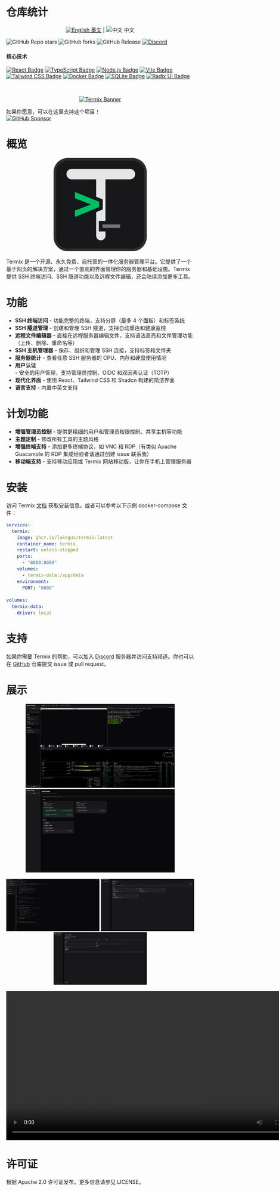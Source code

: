 # 仓库统计

<p align="center">
  <a href="README.md"><img src="https://flagcdn.com/us.svg" alt="English" width="24" height="16"> 英文</a> | 
  <img src="https://flagcdn.com/cn.svg" alt="中文" width="24" height="16"> 中文
</p>

![GitHub Repo stars](https://img.shields.io/github/stars/LukeGus/Termix?style=flat&label=Stars)
![GitHub forks](https://img.shields.io/github/forks/LukeGus/Termix?style=flat&label=Forks)
![GitHub Release](https://img.shields.io/github/v/release/LukeGus/Termix?style=flat&label=Release)
<a href="https://discord.gg/jVQGdvHDrf"><img alt="Discord" src="https://img.shields.io/discord/1347374268253470720"></a>

#### 核心技术

[![React Badge](https://img.shields.io/badge/-React-61DBFB?style=flat-square&labelColor=black&logo=react&logoColor=61DBFB)](#)
[![TypeScript Badge](https://img.shields.io/badge/-TypeScript-3178C6?style=flat-square&labelColor=black&logo=typescript&logoColor=3178C6)](#)
[![Node.js Badge](https://img.shields.io/badge/-Node.js-3C873A?style=flat-square&labelColor=black&logo=node.js&logoColor=3C873A)](#)
[![Vite Badge](https://img.shields.io/badge/-Vite-646CFF?style=flat-square&labelColor=black&logo=vite&logoColor=646CFF)](#)
[![Tailwind CSS Badge](https://img.shields.io/badge/-TailwindCSS-38B2AC?style=flat-square&labelColor=black&logo=tailwindcss&logoColor=38B2AC)](#)
[![Docker Badge](https://img.shields.io/badge/-Docker-2496ED?style=flat-square&labelColor=black&logo=docker&logoColor=2496ED)](#)
[![SQLite Badge](https://img.shields.io/badge/-SQLite-003B57?style=flat-square&labelColor=black&logo=sqlite&logoColor=003B57)](#)
[![Radix UI Badge](https://img.shields.io/badge/-Radix%20UI-161618?style=flat-square&labelColor=black&logo=radixui&logoColor=161618)](#)

<br />
<p align="center">
  <a href="https://github.com/LukeGus/Termix">
    <img alt="Termix Banner" src=./repo-images/HeaderImage.png style="width: auto; height: auto;">  </a>
</p>

如果你愿意，可以在这里支持这个项目！\
[![GitHub Sponsor](https://img.shields.io/badge/Sponsor-LukeGus-181717?style=for-the-badge&logo=github&logoColor=white)](https://github.com/sponsors/LukeGus)

# 概览

<p align="center">
  <a href="https://github.com/LukeGus/Termix">
    <img alt="Termix Banner" src=./public/icon.svg style="width: 250px; height: 250px;">  </a>
</p>

Termix 是一个开源、永久免费、自托管的一体化服务器管理平台。它提供了一个基于网页的解决方案，通过一个直观的界面管理你的服务器和基础设施。Termix
提供 SSH 终端访问、SSH 隧道功能以及远程文件编辑，还会陆续添加更多工具。

# 功能

- **SSH 终端访问** - 功能完整的终端，支持分屏（最多 4 个面板）和标签系统
- **SSH 隧道管理** - 创建和管理 SSH 隧道，支持自动重连和健康监控
- **远程文件编辑器** - 直接在远程服务器编辑文件，支持语法高亮和文件管理功能（上传、删除、重命名等）
- **SSH 主机管理器** - 保存、组织和管理 SSH 连接，支持标签和文件夹
- **服务器统计** - 查看任意 SSH 服务器的 CPU、内存和硬盘使用情况
- **用户认证** - 安全的用户管理，支持管理员控制、OIDC 和双因素认证（TOTP）
- **现代化界面** - 使用 React、Tailwind CSS 和 Shadcn 构建的简洁界面
- **语言支持** - 内置中英文支持

# 计划功能

- **增强管理员控制** - 提供更精细的用户和管理员权限控制、共享主机等功能
- **主题定制** - 修改所有工具的主题风格
- **增强终端支持** - 添加更多终端协议，如 VNC 和 RDP（有类似 Apache Guacamole 的 RDP 集成经验者请通过创建 issue 联系我）
- **移动端支持** - 支持移动应用或 Termix 网站移动版，让你在手机上管理服务器

# 安装

访问 Termix [文档](https://docs.termix.site/install) 获取安装信息。或者可以参考以下示例 docker-compose 文件：

```yaml
services:
  termix:
    image: ghcr.io/lukegus/termix:latest
    container_name: termix
    restart: unless-stopped
    ports:
      - "8080:8080"
    volumes:
      - termix-data:/app/data
    environment:
      PORT: "8080"

volumes:
  termix-data:
    driver: local
```

# 支持

如果你需要 Termix 的帮助，可以加入 [Discord](https://discord.gg/jVQGdvHDrf)
服务器并访问支持频道。你也可以在 [GitHub](https://github.com/LukeGus/Termix/issues) 仓库提交 issue 或 pull request。

# 展示

<p align="center">
  <img src="./repo-images/Image 1.png" width="400" alt="Termix Demo 1"/>
  <img src="./repo-images/Image 2.png" width="400" alt="Termix Demo 2"/>
</p>

<p align="center">
  <img src="./repo-images/Image 3.png" width="250" alt="Termix Demo 3"/>
  <img src="./repo-images/Image 4.png" width="250" alt="Termix Demo 4"/>
  <img src="./repo-images/Image 5.png" width="250" alt="Termix Demo 5"/>
</p>

<p align="center">
  <video src="https://github.com/user-attachments/assets/f9caa061-10dc-4173-ae7d-c6d42f05cf56" width="800" controls>
    你的浏览器不支持 video 标签。
  </video>
</p>

# 许可证

根据 Apache 2.0 许可证发布。更多信息请参见 LICENSE。
